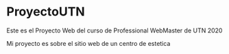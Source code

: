 # ProyectoUTN
Este es el Proyecto Web del curso de Professional WebMaster de UTN 2020

Mi proyecto es sobre el sitio web de un centro de estetica
